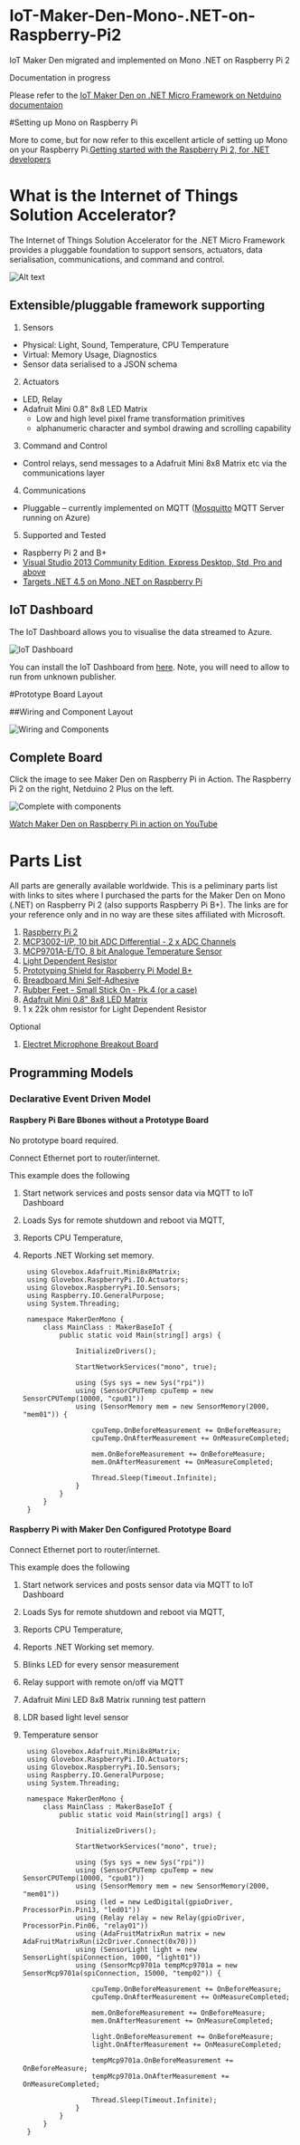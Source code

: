 # IoT-Maker-Den-Mono-.NET-on-Raspberry-Pi2
IoT Maker Den migrated and implemented on Mono .NET on Raspberry Pi 2

Documentation in progress

Please refer to the [IoT Maker Den on .NET Micro Framework on Netduino documentaion](https://github.com/MakerDen/IoT-Maker-Den-NETMF/blob/master/README.md)

#Setting up Mono on Raspberry Pi

More to come, but for now refer to this excellent article of setting up Mono on your Raspberry Pi.[Getting started with the Raspberry Pi 2, for .NET developers](http://j.tlns.be/2015/02/getting-started-with-the-raspberry-pi-2-for-net-developers/)


# What is the Internet of Things Solution Accelerator?

The Internet of Things Solution Accelerator for the .NET Micro Framework provides a pluggable foundation to support sensors, actuators, data serialisation, communications, and command and control. 


![Alt text](https://github.com/MakerDen/IoT-Maker-Den-Mono-.NET-on-Raspberry-Pi-2/blob/master/MakerDenMono/Lab%20Code/Assets/Internet%20of%20Things%20Maker%20Den.jpg)



## Extensible/pluggable framework supporting

1. Sensors
 * Physical: Light, Sound, Temperature, CPU Temperature
 * Virtual: Memory Usage, Diagnostics
 * Sensor data serialised to a JSON schema

2. Actuators
 * LED, Relay
 * Adafruit Mini 0.8" 8x8 LED Matrix
     - Low and high level pixel frame transformation primitives 
     - alphanumeric character and symbol drawing and scrolling capability 
3. Command and Control
 * Control relays, send messages to a Adafruit Mini 8x8 Matrix etc via the communications layer

4. Communications
 * Pluggable – currently implemented on MQTT ([Mosquitto](http://mosquitto.org) MQTT Server running on Azure)

5. Supported and Tested
 * Raspberry Pi 2 and B+
 * [Visual Studio 2013 Community Edition, Express Desktop, Std, Pro and above](https://www.visualstudio.com/en-us/visual-studio-homepage-vs.aspx)
 * [Targets .NET 4.5 on Mono .NET on Raspberry Pi](http://www.mono-project.com/)


## IoT Dashboard
The IoT Dashboard allows you to visualise the data streamed to Azure. 

![IoT Dashboard](https://github.com/MakerDen/IoT-Maker-Den-Mono-.NET-on-Raspberry-Pi-2/blob/master/MakerDenMono/Lab%20Code/Assets/IoTDashboard.JPG)

You can install the IoT Dashboard from [here](http://iotmakerdendashboard.azurewebsites.net/install/publish.htm).  Note, you will need to allow to run from unknown publisher.

#Prototype Board Layout


##Wiring and Component Layout

![Wiring and Components](https://github.com/MakerDen/IoT-Maker-Den-Mono-.NET-on-Raspberry-Pi-2/blob/master/MakerDenMono/Lab%20Code/Assets/Component%20Layout.JPG)

## Complete Board

Click the image to see Maker Den on Raspberry Pi in Action. The Raspberry Pi 2 on the right, Netduino 2 Plus on the left.

![Complete with components](https://github.com/MakerDen/IoT-Maker-Den-Mono-.NET-on-Raspberry-Pi-2/blob/master/MakerDenMono/Lab%20Code/Assets/Component%20Complete.JPG)

<a href="https://www.youtube.com/embed/krNViqufGW4" target="_blank">Watch Maker Den on Raspberry Pi in action on YouTube</a>

# Parts List
All parts are generally available worldwide.  This is a peliminary parts list with links to sites where I purchased the parts for the Maker Den on Mono (.NET) on Raspberry Pi 2 (also supports Raspberry Pi B+).  The links are for your reference only and in no way are these sites affiliated with Microsoft.


1. [Raspberry Pi 2](http://www.raspberrypi.org/)
2. [MCP3002-I/P, 10 bit ADC Differential - 2 x ADC Channels](http://au.rs-online.com/web/p/general-purpose-adcs/6696054/)
2. [MCP9701A-E/TO, 8 bit Analogue Temperature Sensor](http://au.rs-online.com/web/p/temperature-humidity-sensors/7387051)
3. [Light Dependent Resistor](http://au.rs-online.com/web/p/ldr-light-dependent-resistors/4558036)
4. [Prototyping Shield for Raspberry Pi Model B+](http://raspberry.piaustralia.com.au/collections/crusts-add-ons/products/prototyping-shield-for-raspberry-pi-model-b)
5. [Breadboard Mini Self-Adhesive](http://littlebirdelectronics.com.au/products/breadboard-mini-selfadhesive)
6. [Rubber Feet - Small Stick On - Pk.4 (or a case)](http://www.jaycar.com.au/PRODUCTS/Enclosures-%26-Panel-Hardware/Panel-Hardware/Equipment-Feet/Rubber-Feet---Small-Stick-On---Pk-4/p/HP0815)
7. [Adafruit Mini 0.8" 8x8 LED Matrix](http://littlebirdelectronics.com.au/products/adafruit-mini-0-8-8x8-led-matrix-w-i2c-backpack-yellow-green)
7. 1 x 22k ohm resistor for Light Dependent Resistor

Optional

1. [Electret Microphone Breakout Board](http://littlebirdelectronics.com.au/products/electret-microphone-breakout-board)



## Programming Models

### Declarative Event Driven Model

#### Raspbery Pi Bare Bbones without a Prototype Board

No prototype board required.

Connect Ethernet port to router/internet.

This example does the following

1. Start network services and posts sensor data via MQTT to IoT Dashboard
1. Loads Sys for remote shutdown and reboot via MQTT, 
2. Reports CPU Temperature, 
3. Reports .NET Working set memory.  


		using Glovebox.Adafruit.Mini8x8Matrix;
		using Glovebox.RaspberryPi.IO.Actuators;
		using Glovebox.RaspberryPi.IO.Sensors;
		using Raspberry.IO.GeneralPurpose;
		using System.Threading;

		namespace MakerDenMono {
			class MainClass : MakerBaseIoT {
				public static void Main(string[] args) {

					InitializeDrivers();

					StartNetworkServices("mono", true);

					using (Sys sys = new Sys("rpi"))
					using (SensorCPUTemp cpuTemp = new SensorCPUTemp(10000, "cpu01"))
					using (SensorMemory mem = new SensorMemory(2000, "mem01")) {

						cpuTemp.OnBeforeMeasurement += OnBeforeMeasure;
						cpuTemp.OnAfterMeasurement += OnMeasureCompleted;

						mem.OnBeforeMeasurement += OnBeforeMeasure;
						mem.OnAfterMeasurement += OnMeasureCompleted;

						Thread.Sleep(Timeout.Infinite);
					}
				}
			}
		}


#### Raspberry Pi with Maker Den Configured Prototype Board

Connect Ethernet port to router/internet.

This example does the following

1. Start network services and posts sensor data via MQTT to IoT Dashboard
1. Loads Sys for remote shutdown and reboot via MQTT, 
2. Reports CPU Temperature, 
3. Reports .NET Working set memory.  
4. Blinks LED for every sensor measurement
5. Relay support with remote on/off via MQTT
6. Adafruit Mini LED 8x8 Matrix running test pattern
7. LDR based light level sensor
8. Temperature sensor 

        using Glovebox.Adafruit.Mini8x8Matrix;
        using Glovebox.RaspberryPi.IO.Actuators;
        using Glovebox.RaspberryPi.IO.Sensors;
        using Raspberry.IO.GeneralPurpose;
        using System.Threading;

        namespace MakerDenMono {
            class MainClass : MakerBaseIoT {
                public static void Main(string[] args) {

                    InitializeDrivers();

                    StartNetworkServices("mono", true);

                    using (Sys sys = new Sys("rpi"))
                    using (SensorCPUTemp cpuTemp = new SensorCPUTemp(10000, "cpu01"))
                    using (SensorMemory mem = new SensorMemory(2000, "mem01"))
                    using (led = new LedDigital(gpioDriver, ProcessorPin.Pin13, "led01"))
                    using (Relay relay = new Relay(gpioDriver, ProcessorPin.Pin06, "relay01"))
                    using (AdaFruitMatrixRun matrix = new AdaFruitMatrixRun(i2cDriver.Connect(0x70)))
                    using (SensorLight light = new SensorLight(spiConnection, 1000, "light01"))
                    using (SensorMcp9701a tempMcp9701a = new SensorMcp9701a(spiConnection, 15000, "temp02")) {

                        cpuTemp.OnBeforeMeasurement += OnBeforeMeasure;
                        cpuTemp.OnAfterMeasurement += OnMeasureCompleted;

                        mem.OnBeforeMeasurement += OnBeforeMeasure;
                        mem.OnAfterMeasurement += OnMeasureCompleted;

                        light.OnBeforeMeasurement += OnBeforeMeasure;
                        light.OnAfterMeasurement += OnMeasureCompleted;

                        tempMcp9701a.OnBeforeMeasurement += OnBeforeMeasure;
                        tempMcp9701a.OnAfterMeasurement += OnMeasureCompleted;

                        Thread.Sleep(Timeout.Infinite);
                    }
                }
            }
        }

